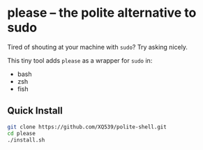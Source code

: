 # please – the polite alternative to sudo

Tired of shouting at your machine with `sudo`? Try asking nicely.

This tiny tool adds `please` as a wrapper for `sudo` in:
- bash
- zsh
- fish

## Quick Install

```bash
git clone https://github.com/XQ539/polite-shell.git
cd please
./install.sh
